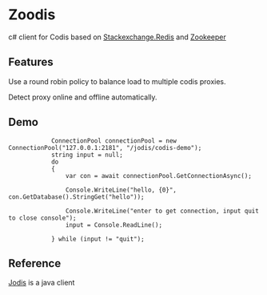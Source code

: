# Zoodis
c# client for Codis based on [Stackexchange.Redis](https://github.com/StackExchange/StackExchange.Redis) and [Zookeeper](https://github.com/shayhatsor/zookeeper)
## Features
Use a round robin policy to balance load to multiple codis proxies.

Detect proxy online and offline automatically.

## Demo
```
            ConnectionPool connectionPool = new ConnectionPool("127.0.0.1:2181", "/jodis/codis-demo");
            string input = null;
            do
            {
                var con = await connectionPool.GetConnectionAsync();

                Console.WriteLine("hello, {0}", con.GetDatabase().StringGet("hello"));

                Console.WriteLine("enter to get connection, input quit to close console");
                input = Console.ReadLine();

            } while (input != "quit");
```

## Reference
[Jodis](https://github.com/CodisLabs/jodis) is a java client
